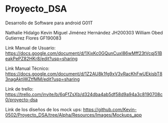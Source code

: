 # Proyecto_DSA

Desarrollo de Software para android G01T

Nathalie Hidalgo 
Kevin Miguel Jiménez Hernández JH200303
William Obed Gutierrez Flores GF190083

Link Manual de Usuario:
https://docs.google.com/document/d/1XjxKc0GQunCuxI86wMff23tVcqj51BeakPePZ82HKr8/edit?usp=sharing

Link Manual Técnico:
https://docs.google.com/document/d/1Z2AU8k1fg9xV3vRacKhFwUEkisbT83nagAktjWZtfMM/edit?usp=sharing

Link de trello:
https://trello.com/invite/b/6qFfZsXb/d324dba4ab5df58d9a94a3c8190708c0/proyecto-dsa

Link de los diseños de los mock ups:
https://github.com/Kevin-0502/Proyecto_DSA/tree/Alpha/Resources/Images/Mockups_app

